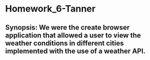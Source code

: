 # Homework_6-Tanner
## Synopsis: We were the create browser application that allowed a user to view the weather conditions in different cities implemented with the use of a weather API.
